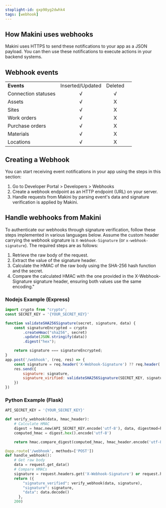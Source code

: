 ```yaml
---
stoplight-id: gxp98yg2dwhk4
tags: [webhook]
---
```


## How Makini uses webhooks
Makini uses HTTPS to send these notifications to your app as a JSON payload. You can then use these notifications to execute actions in your backend systems.

## Webhook events

|   |   |   |   |
|---|:---:|:---:|:---:|
|**Events**|Inserted/Updated|Deleted|
|Connection statuses|√|√|
|Assets|√|X|
|Sites|√|X|
|Work orders|√|X|
|Purchase orders|√|X|
|Materials|√|X|
|Locations|√|X|


## Creating a Webhook

You can start receiving event notifications in your app using the steps in this section:

1. Go to Developer Portal > Developers > Webhooks
2. Create a webhook endpoint as an HTTP endpoint (URL) on your server.
3. Handle requests from Makini by parsing event's data and signature verification is applied by Makini.

## Handle webhooks from Makini
To authenticate our webhooks through signature verification, follow these steps implemented in various languages below. Assume the custom header carrying the webhook signature is `X-Webhook-Signature` (or `x-webhook-signature`). The required steps are as follows:
1. Retrieve the raw body of the request.
2. Extract the value of the signature header.
3. Calculate the HMAC of the raw body using the SHA-256 hash function and the secret.
4. Compare the calculated HMAC with the one provided in the X-Webhook-Signature signature header, ensuring both values use the same encoding."

### Nodejs Example (Express)

```javascript
import crypto from "crypto";
const SECRET_KEY = '{YOUR_SECRET_KEY}'

function validateSHA256Signature(secret, signature, data) {
    const signatureEncrypted = crypto
        .createHmac("sha256", secret)
        .update(JSON.stringify(data))
        .digest("hex");

    return signature === signatureEncrypted;
}
app.post('/webhook', (req, res) => {
    const signature = req.header('X-Webhook-Signature') ?? req.header('x-webhook-signature')
    res.send({
        signature: signature,
        signature_virified: validateSHA256Signature(SECRET_KEY, signature, req.body)
    })
})

```

### Python Example (Flask)
```python
API_SECRET_KEY = '{YOUR_SECRET_KEY}'

def verify_webhook(data, hmac_header):
    # Calculate HMAC
    digest = hmac.new(API_SECRET_KEY.encode('utf-8'), data, digestmod=hashlib.sha256).digest()
    computed_hmac = digest.hex().encode('utf-8')

    return hmac.compare_digest(computed_hmac, hmac_header.encode('utf-8'))

@app.route('/webhook', methods=['POST'])
def handle_webhook():
    # Get raw body
    data = request.get_data()
    # Compare HMACs
    signature = request.headers.get('X-Webhook-Signature') or request.headers.get('x-webhook-signature')
    return ({
        "signature_verified": verify_webhook(data, signature),
        "signature": signature,
        "data": data.decode()
      }, 
    200)
```